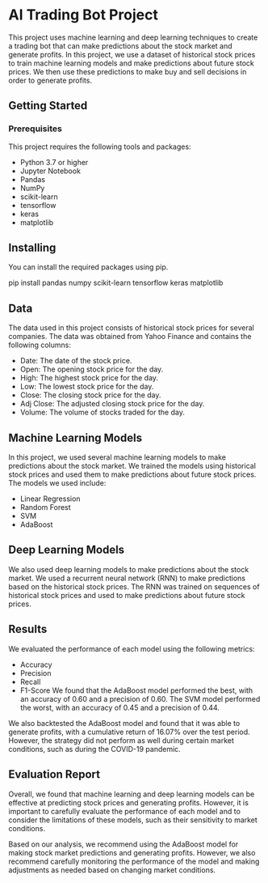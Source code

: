 # AI Trading Bot Project
This project uses machine learning and deep learning techniques to create a trading bot that can make predictions about the stock market and generate profits. In this project, we use a dataset of historical stock prices to train machine learning models and make predictions about future stock prices. We then use these predictions to make buy and sell decisions in order to generate profits.

## Getting Started
### Prerequisites
This project requires the following tools and packages:

* Python 3.7 or higher
* Jupyter Notebook
* Pandas
* NumPy
* scikit-learn
* tensorflow
* keras
* matplotlib

## Installing
You can install the required packages using pip.

pip install pandas numpy scikit-learn tensorflow keras matplotlib

## Data
The data used in this project consists of historical stock prices for several companies. The data was obtained from Yahoo Finance and contains the following columns:

* Date: The date of the stock price.
* Open: The opening stock price for the day.
* High: The highest stock price for the day.
* Low: The lowest stock price for the day.
* Close: The closing stock price for the day.
* Adj Close: The adjusted closing stock price for the day.
* Volume: The volume of stocks traded for the day.

## Machine Learning Models
In this project, we used several machine learning models to make predictions about the stock market. We trained the models using historical stock prices and used them to make predictions about future stock prices. The models we used include:

* Linear Regression
* Random Forest
* SVM
* AdaBoost

## Deep Learning Models
We also used deep learning models to make predictions about the stock market. We used a recurrent neural network (RNN) to make predictions based on the historical stock prices. The RNN was trained on sequences of historical stock prices and used to make predictions about future stock prices.

## Results
We evaluated the performance of each model using the following metrics:

* Accuracy
* Precision
* Recall
* F1-Score
We found that the AdaBoost model performed the best, with an accuracy of 0.60 and a precision of 0.60. The SVM model performed the worst, with an accuracy of 0.45 and a precision of 0.44.

We also backtested the AdaBoost model and found that it was able to generate profits, with a cumulative return of 16.07% over the test period. However, the strategy did not perform as well during certain market conditions, such as during the COVID-19 pandemic.

## Evaluation Report
Overall, we found that machine learning and deep learning models can be effective at predicting stock prices and generating profits. However, it is important to carefully evaluate the performance of each model and to consider the limitations of these models, such as their sensitivity to market conditions.

Based on our analysis, we recommend using the AdaBoost model for making stock market predictions and generating profits. However, we also recommend carefully monitoring the performance of the model and making adjustments as needed based on changing market conditions.



